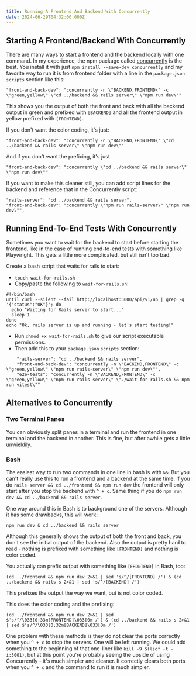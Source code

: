 ```yaml
---
title: Running A Frontend And Backend With Concurrently
date: 2024-06-29T04:32:00.000Z
---
```

## Starting A Frontend/Backend With Concurrently
There are many ways to start a frontend and the backend locally with one command. In my experience, the npm package called [concurrently](https://www.npmjs.com/package/concurrently) is the best. You install it with just `npm install --save-dev concurrently` and my favorite way to run it is from frontend folder with a line in the `package.json` `scripts` section like this:
```
"front-and-back-dev": "concurrently -n \"BACKEND,FRONTEND\" -c \"green,yellow\" \"cd ../backend && rails server\" \"npm run dev\""
```
This shows you the output of both the front and back with all the backend output in green and prefixed with `[BACKEND]` and all the frontend output in yellow prefixed with `[FRONTEND]`.

If you don't want the color coding, it's just:
```
"front-and-back-dev": "concurrently -n \"BACKEND,FRONTEND\" \"cd ../backend && rails server\" \"npm run dev\""
```
And if you don't want the prefixing, it's just
```
"front-and-back-dev": "concurrently \"cd ../backend && rails server\" \"npm run dev\""
```
If you want to make this cleaner still, you can add script lines for the backend and reference that in the Concurrently script:
```
"rails-server": "cd ../backend && rails server",
"front-and-back-dev": "concurrently \"npm run rails-server\" \"npm run dev\"",
```

## Running End-To-End Tests With Concurrently
Sometimes you want to wait for the backend to start before starting the frontend, like in the case of running end-to-end tests with something like Playwright. This gets a little more complicated, but still isn't too bad.

Create a bash script that waits for rails to start:
- `touch wait-for-rails.sh`
- Copy/paste the following to `wait-for-rails.sh`:
```
#!/bin/bash
until curl --silent --fail http://localhost:3000/api/v1/up | grep -q '{"status":"OK"}'; do
  echo "Waiting for Rails server to start..."
  sleep 1
done
echo "Ok, rails server is up and running - let's start testing!"
```
- Run `chmod +x wait-for-rails.sh` to give our script executable permissions.
- Then add this to your `package.json` `scripts` section:
```
    "rails-server": "cd ../backend && rails server",
    "front-and-back-dev": "concurrently -n \"BACKEND,FRONTEND\" -c \"green,yellow\" \"npm run rails-server\" \"npm run dev\"",
    "e2e-tests": "concurrently -n \"BACKEND,FRONTEND\" -c \"green,yellow\" \"npm run rails-server\" \"./wait-for-rails.sh && npm run vitest\""
```

## Alternatives to Concurrently

### Two Terminal Panes
You can obviously split panes in a terminal and run the frontend in one terminal and the backend in another. This is fine, but after awhile gets a little unwieldily.

### Bash
The easiest way to run two commands in one line in bash is with `&&`. But you can't really use this to run a frontend and a backend at the same time. If you do `rails server && cd ../frontend && npm run dev` the frontend will only start after you stop the backend with `^ + c`. Same thing if you do `npm run dev && cd ../backend && rails server`.

One way around this in Bash is to background one of the servers. Although it has some drawbacks, this will work:
```
npm run dev & cd ../backend && rails server
```
Although this generally shows the output of both the front and back, you don't see the initial output of the backend. Also the output is pretty hard to read - nothing is prefixed with something like `[FRONTEND]` and nothing is color coded.

You actually can prefix output with something like `[FRONTEND]` in Bash, too:
```
(cd ../frontend && npm run dev 2>&1 | sed 's/^/[FRONTEND] /') & (cd ../backend && rails s 2>&1 | sed 's/^/[BACKEND] /')
```
This prefixes the output the way we want, but is not color coded.

This does the color coding and the prefixing:
```
(cd ../frontend && npm run dev 2>&1 | sed $'s/^/\033[0;33m[FRONTEND]\033[0m /') & (cd ../backend && rails s 2>&1 | sed $'s/^/\033[0;32m[BACKEND]\033[0m /')
```
One problem with these methods is they do not clear the ports correctly when you `^ + c` to stop the servers. One will be left running. We could add something to the beginning of that one-liner like `kill -9 $(lsof -t -i:3001)`, but at this point you're probably seeing the upside of using Concurrently - it's much simpler and cleaner. It correctly clears both ports when you `^ + c` and the command to run it is much simpler.
